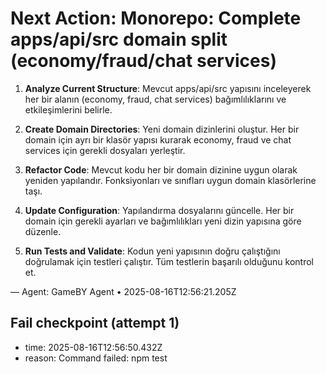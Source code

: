 # Next Action: Monorepo: Complete apps/api/src domain split (economy/fraud/chat services)

1. **Analyze Current Structure**: Mevcut apps/api/src yapısını inceleyerek her bir alanın (economy, fraud, chat services) bağımlılıklarını ve etkileşimlerini belirle.

2. **Create Domain Directories**: Yeni domain dizinlerini oluştur. Her bir domain için ayrı bir klasör yapısı kurarak economy, fraud ve chat services için gerekli dosyaları yerleştir.

3. **Refactor Code**: Mevcut kodu her bir domain dizinine uygun olarak yeniden yapılandır. Fonksiyonları ve sınıfları uygun domain klasörlerine taşı.

4. **Update Configuration**: Yapılandırma dosyalarını güncelle. Her bir domain için gerekli ayarları ve bağımlılıkları yeni dizin yapısına göre düzenle.

5. **Run Tests and Validate**: Kodun yeni yapısının doğru çalıştığını doğrulamak için testleri çalıştır. Tüm testlerin başarılı olduğunu kontrol et.

— Agent: GameBY Agent • 2025-08-16T12:56:21.205Z


## Fail checkpoint (attempt 1)
- time: 2025-08-16T12:56:50.432Z
- reason: Command failed: npm test
